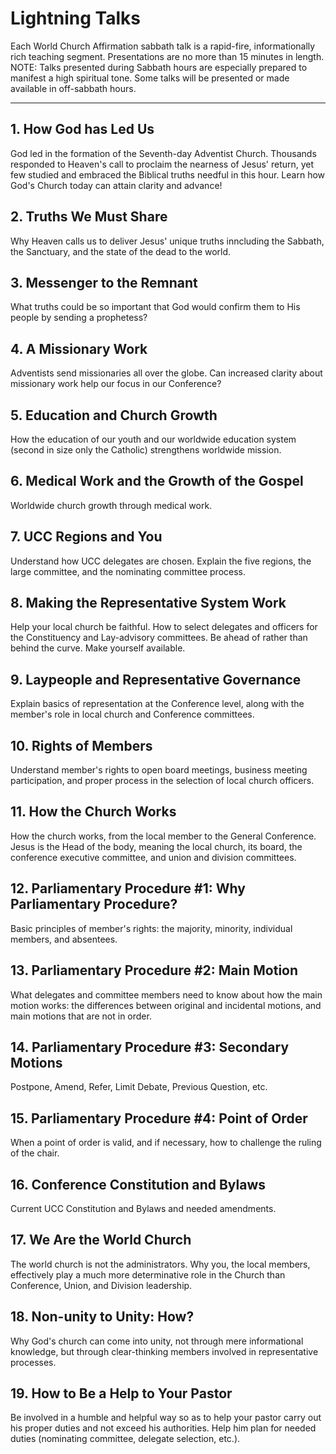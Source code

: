 # **Lightning Talks**
Each World Church Affirmation sabbath talk is a rapid-fire, informationally rich teaching segment. Presentations are no more than 15 minutes in length. NOTE: Talks presented during Sabbath hours are especially prepared to manifest a high spiritual tone. Some talks will be presented or made available in off-sabbath hours.

---

## 1. How God has Led Us

God led in the formation of the Seventh-day Adventist Church. Thousands responded to Heaven's call to proclaim the nearness of Jesus' return, yet few studied and embraced the Biblical truths needful in this hour. Learn how God's Church today can attain clarity and advance!

## 2. Truths We Must Share

Why Heaven calls us to deliver Jesus' unique truths inncluding the Sabbath, the Sanctuary, and the state of the dead to the world.

## 3. Messenger to the Remnant

What truths could be so important that God would confirm them to His people by sending a prophetess?

## 4. A Missionary Work

Adventists send missionaries all over the globe. Can increased clarity about missionary work help our focus in our Conference?

## 5. Education and Church Growth

How the education of our youth and our worldwide education system (second in size only the Catholic) strengthens worldwide mission.

## 6. Medical Work and the Growth of the Gospel

Worldwide church growth through medical work.

## 7. UCC Regions and You

Understand how UCC delegates are chosen. Explain the five regions, the large committee, and the nominating committee process.

## 8. Making the Representative System Work

Help your local church be faithful. How to select delegates and officers for the Constituency and Lay-advisory committees. Be ahead of rather than behind the curve. Make yourself available.

## 9. Laypeople and Representative Governance

Explain basics of representation at the Conference level, along with the member's role in local church and Conference committees.

## 10. Rights of Members

Understand member's rights to open board meetings, business meeting participation, and proper process in the selection of local church officers.

## 11. How the Church Works

How the church works, from the local member to the General Conference. Jesus is the Head of the body, meaning the local church, its board, the conference executive committee, and union and division committees.

## 12. Parliamentary Procedure #1: Why Parliamentary Procedure?

Basic principles of member's rights: the majority, minority, individual members, and absentees.

## 13. Parliamentary Procedure #2: Main Motion

What delegates and committee members need to know about how the main motion works: the differences between original and incidental motions, and main motions that are not in order.

## 14. Parliamentary Procedure #3: Secondary Motions

Postpone, Amend, Refer, Limit Debate, Previous Question, etc.

## 15. Parliamentary Procedure #4: Point of Order

When a point of order is valid, and if necessary, how to challenge the ruling of the chair.

## 16. Conference Constitution and Bylaws

Current UCC Constitution and Bylaws and needed amendments.

## 17. We Are the World Church

The world church is not the administrators. Why you, the local members, effectively play a much more determinative role in the Church than Conference, Union, and Division leadership.

## 18. Non-unity to Unity: How?

Why God's church can come into unity, not through mere informational knowledge, but through clear-thinking members involved in representative processes.

## 19. How to Be a Help to Your Pastor

Be involved in a humble and helpful way so as to help your pastor carry out his proper duties and not exceed his authorities. Help him plan for needed duties (nominating committee, delegate selection, etc.).
